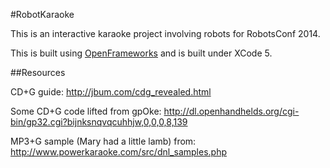 #RobotKaraoke

This is an interactive karaoke project involving robots for RobotsConf 2014.


This is built using [OpenFrameworks](http://openframeworks.cc/) and is built under XCode 5.

##Resources

CD+G guide: http://jbum.com/cdg_revealed.html

Some CD+G code lifted from gpOke:
http://dl.openhandhelds.org/cgi-bin/gp32.cgi?bijnksnqvqcuhhjw,0,0,0,8,139

MP3+G sample (Mary had a little lamb) from: http://www.powerkaraoke.com/src/dnl_samples.php